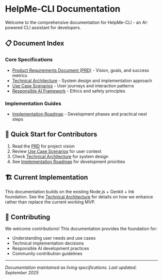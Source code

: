 # HelpMe-CLI Documentation

Welcome to the comprehensive documentation for HelpMe-CLI - an AI-powered CLI assistant for developers.

## 📋 Document Index

### Core Specifications
- [Product Requirements Document (PRD)](specifications/01_PRD_Product_Requirements.md) - Vision, goals, and success metrics
- [Technical Architecture](specifications/02_Technical_Architecture.md) - System design and implementation approach
- [Use Case Scenarios](specifications/03_Use_Case_Scenarios.md) - User journeys and interaction patterns
- [Responsible AI Framework](specifications/05_Responsible_AI_Framework.md) - Ethics and safety principles

### Implementation Guides  
- [Implementation Roadmap](implementation/06_Implementation_Roadmap.md) - Development phases and practical next steps

## 🚀 Quick Start for Contributors
1. Read the [PRD](specifications/01_PRD_Product_Requirements.md) for project vision
2. Review [Use Case Scenarios](specifications/03_Use_Case_Scenarios.md) for user context
3. Check [Technical Architecture](specifications/02_Technical_Architecture.md) for system design
4. See [Implementation Roadmap](implementation/06_Implementation_Roadmap.md) for development priorities

## 🏗️ Current Implementation
This documentation builds on the existing Node.js + Genkit + Ink foundation. See the [Technical Architecture](specifications/02_Technical_Architecture.md) for details on how we enhance rather than replace the current working MVP.

## 🤝 Contributing
We welcome contributions! This documentation provides the foundation for:
- Understanding user needs and use cases
- Technical implementation decisions
- Responsible AI development practices
- Community contribution guidelines

---
*Documentation maintained as living specifications. Last updated: September 2025*
